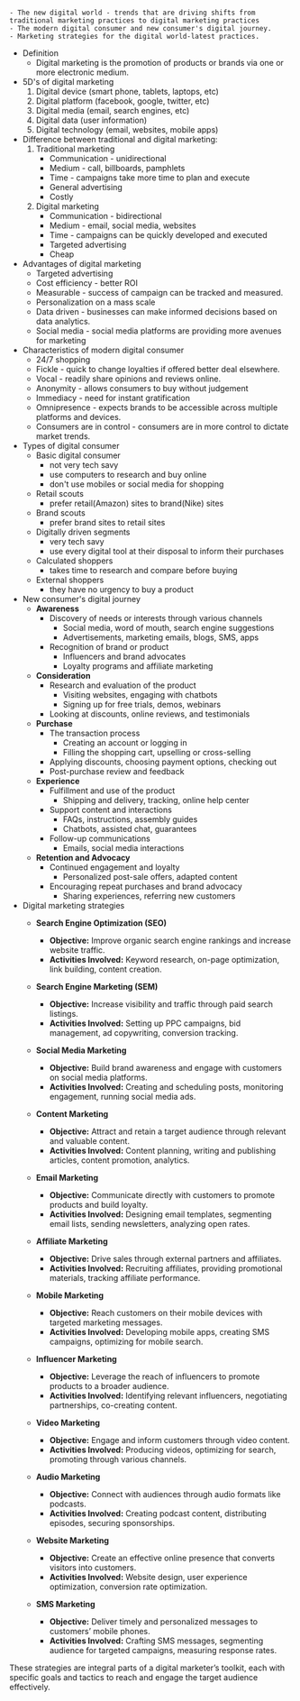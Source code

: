 ```Syllabus

- The new digital world - trends that are driving shifts from traditional marketing practices to digital marketing practices
- The modern digital consumer and new consumer's digital journey. 
- Marketing strategies for the digital world-latest practices.
```
 - Definition
	 - Digital marketing is the promotion of products or brands via one or more electronic medium.
 - 5D's of digital marketing
	 1. Digital device (smart phone, tablets, laptops, etc)
	 2. Digital platform (facebook, google, twitter, etc)
	 3. Digital media (email, search engines, etc)
	 4. Digital data (user information)
	 5. Digital technology (email, websites, mobile apps)
- Difference between traditional and digital marketing:
	1. Traditional marketing
		- Communication - unidirectional
		- Medium - call, billboards, pamphlets
		- Time - campaigns take more time to plan and execute
		- General advertising
		- Costly
	1. Digital marketing
		- Communication - bidirectional
		- Medium - email, social media, websites
		- Time - campaigns can be quickly developed and executed
		- Targeted advertising
		- Cheap
- Advantages of digital marketing
	- Targeted advertising
	- Cost efficiency - better ROI
	- Measurable - success of campaign can be tracked and measured.
	- Personalization on a mass scale
	- Data driven - businesses can make informed decisions based on data analytics.
	- Social media - social media platforms are providing more avenues for marketing
- Characteristics of modern digital consumer
	- 24/7 shopping
	- Fickle - quick to change loyalties if offered better deal elsewhere.
	- Vocal - readily share opinions and reviews online.
	- Anonymity - allows consumers to buy without judgement
	- Immediacy - need for instant gratification
	- Omnipresence - expects brands to be accessible across multiple platforms and devices.
	- Consumers are in control - consumers are in more control to dictate market trends.
- Types of digital consumer
	- Basic digital consumer
		- not very tech savy
		- use computers to research and buy online
		- don't use mobiles or social media for shopping
	- Retail scouts
		- prefer retail(Amazon) sites to brand(Nike) sites
	- Brand scouts
		- prefer brand sites to retail sites
	- Digitally driven segments
		- very tech savy
		- use every digital tool at their disposal to inform their purchases
	- Calculated shoppers
		- takes time to research and compare before buying
	- External shoppers
		- they have no urgency to buy a product
- New consumer's digital journey
	- **Awareness**	    
	    - Discovery of needs or interests through various channels
	        - Social media, word of mouth, search engine suggestions
	        - Advertisements, marketing emails, blogs, SMS, apps
	    - Recognition of brand or product
	        - Influencers and brand advocates
	        - Loyalty programs and affiliate marketing
	- **Consideration**	    
	    - Research and evaluation of the product
	        - Visiting websites, engaging with chatbots
	        - Signing up for free trials, demos, webinars
	    - Looking at discounts, online reviews, and testimonials
	- **Purchase**	    
	    - The transaction process
	        - Creating an account or logging in
	        - Filling the shopping cart, upselling or cross-selling
	    - Applying discounts, choosing payment options, checking out
	    - Post-purchase review and feedback
	- **Experience**	    
	    - Fulfillment and use of the product
	        - Shipping and delivery, tracking, online help center
	    - Support content and interactions
	        - FAQs, instructions, assembly guides
	        - Chatbots, assisted chat, guarantees
	    - Follow-up communications
	        - Emails, social media interactions
	- **Retention and Advocacy**	    
	    - Continued engagement and loyalty
	        - Personalized post-sale offers, adapted content
	    - Encouraging repeat purchases and brand advocacy
	        - Sharing experiences, referring new customers
- Digital marketing strategies
	- **Search Engine Optimization (SEO)**	    
	    - **Objective:** Improve organic search engine rankings and increase website traffic.
	    - **Activities Involved:** Keyword research, on-page optimization, link building, content creation.
	- **Search Engine Marketing (SEM)**
	    
	    - **Objective:** Increase visibility and traffic through paid search listings.
	    - **Activities Involved:** Setting up PPC campaigns, bid management, ad copywriting, conversion tracking.
	- **Social Media Marketing**
	    
	    - **Objective:** Build brand awareness and engage with customers on social media platforms.
	    - **Activities Involved:** Creating and scheduling posts, monitoring engagement, running social media ads.
	- **Content Marketing**
	    
	    - **Objective:** Attract and retain a target audience through relevant and valuable content.
	    - **Activities Involved:** Content planning, writing and publishing articles, content promotion, analytics.
	- **Email Marketing**
	    
	    - **Objective:** Communicate directly with customers to promote products and build loyalty.
	    - **Activities Involved:** Designing email templates, segmenting email lists, sending newsletters, analyzing open rates.
	- **Affiliate Marketing**
	    
	    - **Objective:** Drive sales through external partners and affiliates.
	    - **Activities Involved:** Recruiting affiliates, providing promotional materials, tracking affiliate performance.
	- **Mobile Marketing**
	    
	    - **Objective:** Reach customers on their mobile devices with targeted marketing messages.
	    - **Activities Involved:** Developing mobile apps, creating SMS campaigns, optimizing for mobile search.
	- **Influencer Marketing**
	    
	    - **Objective:** Leverage the reach of influencers to promote products to a broader audience.
	    - **Activities Involved:** Identifying relevant influencers, negotiating partnerships, co-creating content.
	- **Video Marketing**
	    
	    - **Objective:** Engage and inform customers through video content.
	    - **Activities Involved:** Producing videos, optimizing for search, promoting through various channels.
	- **Audio Marketing**
	    
	    - **Objective:** Connect with audiences through audio formats like podcasts.
	    - **Activities Involved:** Creating podcast content, distributing episodes, securing sponsorships.
	- **Website Marketing**
	    
	    - **Objective:** Create an effective online presence that converts visitors into customers.
	    - **Activities Involved:** Website design, user experience optimization, conversion rate optimization.
	- **SMS Marketing**
	    
	    - **Objective:** Deliver timely and personalized messages to customers’ mobile phones.
	    - **Activities Involved:** Crafting SMS messages, segmenting audience for targeted campaigns, measuring response rates.

These strategies are integral parts of a digital marketer’s toolkit, each with specific goals and tactics to reach and engage the target audience effectively.